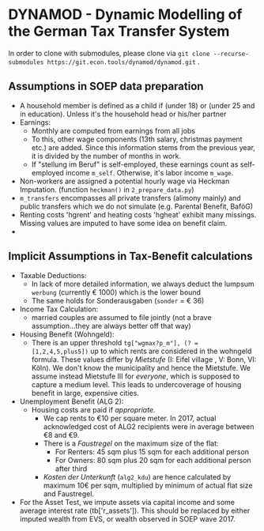 # DYNAMOD - Dynamic Modelling of the German Tax Transfer System #

In order to clone with submodules, please clone via `git clone --recurse-submodules https://git.econ.tools/dynamod/dynamod.git` .

## Assumptions in SOEP data preparation
- A household member is defined as a child if (under 18) or (under 25 and in education). Unless it's the household head or his/her partner
- Earnings:
  - Monthly are computed from earnings from all jobs
  - To this, other wage components (13th salary, christmas payment etc.) are added. Since this information stems from the previous year, it is divided by the number of months in work.
  - If "stellung im Beruf" is self-employed, these earnings count as self-employed income `m_self`. Otherwise, it's labor income `m_wage`.
- Non-workers are assigned a potential hourly wage via Heckman Imputation. (function `heckman()` in `2_prepare_data.py`)
- `m_transfers` encompasses all private transfers (alimony mainly) and public transfers which we do not simulate (e.g. Parental Benefit, BaföG)
- Renting costs 'hgrent' and heating costs 'hgheat' exhibit many missings. Missing values are imputed to have some idea on benefit claim.
- 

## Implicit Assumptions in Tax-Benefit calculations ##

- Taxable Deductions: 
  - In lack of more detailed information, we always deduct the lumpsum `werbung` (currently € 1000) which is the lower bound
  - The same holds for Sonderausgaben (`sonder` = € 36)
- Income Tax Calculation:
  - married couples are assumed to file jointly (not a brave assumption...they are always better off that way)
- Housing Benefit (Wohngeld):
  - There is an upper threshold `tg["wgmax?p_m"], (? = [1,2,4,5,plus5])` up to which rents are considered in the wohngeld formula. These values differ by *Mietstufe* (I: Eifel village , V: Bonn, VI: Köln).
We don't know the municipality and hence the Mietstufe. We assume instead Mietstufe III for *everyone*, which is supposed to capture a medium level. This leads to undercoverage of housing benefit in large, expensive cities.
- Unemployment Benefit (ALG 2):
  - Housing costs are paid if *appropriate*.
    - We cap rents to €10 per square meter. In 2017, actual acknowledged cost of ALG2 recipients were in average between €8 and €9.
    - There is a *Faustregel* on the maximum size of the flat:
	  - For Renters: 45 sqm plus 15 sqm for each additional person
	  - For Owners: 80 sqm plus 20 sqm for each additional person after third
    - *Kosten der Unterkunft* (`alg2_kdu`) are hence calculated by maximum 10€ per sqm, multiplied by minimum of actual flat size and Faustregel.
- For the Asset Test, we impute assets via capital income and some average interest rate (tb['r_assets']). This should be replaced by either imputed wealth from EVS, or wealth observed in SOEP wave 2017.
